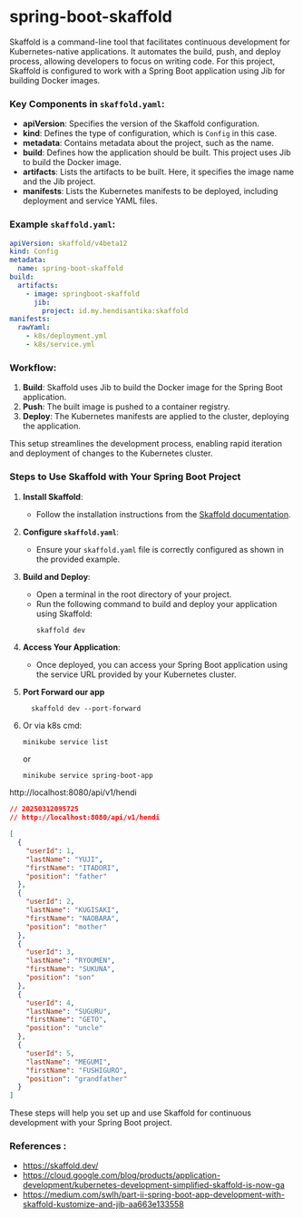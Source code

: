 # spring-boot-skaffold

Skaffold is a command-line tool that facilitates continuous development for Kubernetes-native applications. It automates
the build, push, and deploy process, allowing developers to focus on writing code. For this project, Skaffold is
configured to work with a Spring Boot application using Jib for building Docker images.

### Key Components in `skaffold.yaml`:

- **apiVersion**: Specifies the version of the Skaffold configuration.
- **kind**: Defines the type of configuration, which is `Config` in this case.
- **metadata**: Contains metadata about the project, such as the name.
- **build**: Defines how the application should be built. This project uses Jib to build the Docker image.
- **artifacts**: Lists the artifacts to be built. Here, it specifies the image name and the Jib project.
- **manifests**: Lists the Kubernetes manifests to be deployed, including deployment and service YAML files.

### Example `skaffold.yaml`:

```yaml
apiVersion: skaffold/v4beta12
kind: Config
metadata:
  name: spring-boot-skaffold
build:
  artifacts:
    - image: springboot-skaffold
      jib:
        project: id.my.hendisantika:skaffold
manifests:
  rawYaml:
    - k8s/deployment.yml
    - k8s/service.yml
```

### Workflow:

1. **Build**: Skaffold uses Jib to build the Docker image for the Spring Boot application.
2. **Push**: The built image is pushed to a container registry.
3. **Deploy**: The Kubernetes manifests are applied to the cluster, deploying the application.

This setup streamlines the development process, enabling rapid iteration and deployment of changes to the Kubernetes
cluster.

### Steps to Use Skaffold with Your Spring Boot Project

1. **Install Skaffold**:
   - Follow the installation instructions from the [Skaffold documentation](https://skaffold.dev/docs/install/).

2. **Configure `skaffold.yaml`**:
   - Ensure your `skaffold.yaml` file is correctly configured as shown in the provided example.

3. **Build and Deploy**:
   - Open a terminal in the root directory of your project.
   - Run the following command to build and deploy your application using Skaffold:
     ```sh
     skaffold dev
     ```

4. **Access Your Application**:
   - Once deployed, you can access your Spring Boot application using the service URL provided by your Kubernetes
     cluster.
5. **Port Forward our app**
    ```shell
      skaffold dev --port-forward
   ```

6. Or via k8s cmd:
    ```shell
    minikube service list
    ```
   or
    ```shell
    minikube service spring-boot-app
    ```

http://localhost:8080/api/v1/hendi

```json
// 20250312095725
// http://localhost:8080/api/v1/hendi

[
  {
    "userId": 1,
    "lastName": "YUJI",
    "firstName": "ITADORI",
    "position": "father"
  },
  {
    "userId": 2,
    "lastName": "KUGISAKI",
    "firstName": "NAOBARA",
    "position": "mother"
  },
  {
    "userId": 3,
    "lastName": "RYOUMEN",
    "firstName": "SUKUNA",
    "position": "son"
  },
  {
    "userId": 4,
    "lastName": "SUGURU",
    "firstName": "GETO",
    "position": "uncle"
  },
  {
    "userId": 5,
    "lastName": "MEGUMI",
    "firstName": "FUSHIGURO",
    "position": "grandfather"
  }
]
```

These steps will help you set up and use Skaffold for continuous development with your Spring Boot project.

### References :

* https://skaffold.dev/
* https://cloud.google.com/blog/products/application-development/kubernetes-development-simplified-skaffold-is-now-ga
* https://medium.com/swlh/part-ii-spring-boot-app-development-with-skaffold-kustomize-and-jib-aa663e133558
